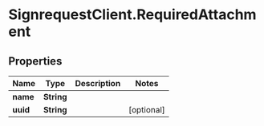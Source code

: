 # SignrequestClient.RequiredAttachment

## Properties
Name | Type | Description | Notes
------------ | ------------- | ------------- | -------------
**name** | **String** |  | 
**uuid** | **String** |  | [optional] 



